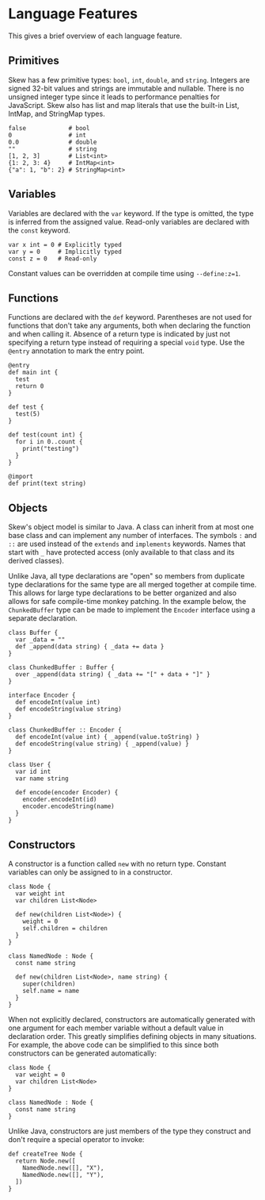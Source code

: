 # Language Features

This gives a brief overview of each language feature.

## Primitives

Skew has a few primitive types: `bool`, `int`, `double`, and `string`. Integers are signed 32-bit values and strings are immutable and nullable. There is no unsigned integer type since it leads to performance penalties for JavaScript. Skew also has list and map literals that use the built-in List, IntMap, and StringMap types.

    false            # bool
    0                # int
    0.0              # double
    ""               # string
    [1, 2, 3]        # List<int>
    {1: 2, 3: 4}     # IntMap<int>
    {"a": 1, "b": 2} # StringMap<int>

## Variables

Variables are declared with the `var` keyword. If the type is omitted, the type is inferred from the assigned value. Read-only variables are declared with the `const` keyword.

    var x int = 0 # Explicitly typed
    var y = 0     # Implicitly typed
    const z = 0   # Read-only

Constant values can be overridden at compile time using `--define:z=1`.

## Functions

Functions are declared with the `def` keyword. Parentheses are not used for functions that don't take any arguments, both when declaring the function and when calling it. Absence of a return type is indicated by just not specifying a return type instead of requiring a special `void` type. Use the `@entry` annotation to mark the entry point.

    @entry
    def main int {
      test
      return 0
    }

    def test {
      test(5)
    }

    def test(count int) {
      for i in 0..count {
        print("testing")
      }
    }

    @import
    def print(text string)

## Objects

Skew's object model is similar to Java. A class can inherit from at most one base class and can implement any number of interfaces. The symbols `:` and `::` are used instead of the `extends` and `implements` keywords. Names that start with `_` have protected access (only available to that class and its derived classes).

Unlike Java, all type declarations are "open" so members from duplicate type declarations for the same type are all merged together at compile time. This allows for large type declarations to be better organized and also allows for safe compile-time monkey patching. In the example below, the `ChunkedBuffer` type can be made to implement the `Encoder` interface using a separate declaration.

    class Buffer {
      var _data = ""
      def _append(data string) { _data += data }
    }

    class ChunkedBuffer : Buffer {
      over _append(data string) { _data += "[" + data + "]" }
    }

    interface Encoder {
      def encodeInt(value int)
      def encodeString(value string)
    }

    class ChunkedBuffer :: Encoder {
      def encodeInt(value int) { _append(value.toString) }
      def encodeString(value string) { _append(value) }
    }

    class User {
      var id int
      var name string

      def encode(encoder Encoder) {
        encoder.encodeInt(id)
        encoder.encodeString(name)
      }
    }

## Constructors

A constructor is a function called `new` with no return type. Constant variables can only be assigned to in a constructor.

    class Node {
      var weight int
      var children List<Node>

      def new(children List<Node>) {
        weight = 0
        self.children = children
      }
    }

    class NamedNode : Node {
      const name string

      def new(children List<Node>, name string) {
        super(children)
        self.name = name
      }
    }

When not explicitly declared, constructors are automatically generated with one argument for each member variable without a default value in declaration order. This greatly simplifies defining objects in many situations. For example, the above code can be simplified to this since both constructors can be generated automatically:

    class Node {
      var weight = 0
      var children List<Node>
    }

    class NamedNode : Node {
      const name string
    }

Unlike Java, constructors are just members of the type they construct and don't require a special operator to invoke:

    def createTree Node {
      return Node.new([
        NamedNode.new([], "X"),
        NamedNode.new([], "Y"),
      ])
    }
